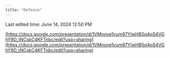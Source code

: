 ```yaml
---
title: "Defense"
---
```

Last edited time: June 14, 2024 12:50 PM

[https://docs.google.com/presentation/d/1VMnove1vum97YIwHB5q4pS4VGhY9D_tNCskC4KFTnbc/edit?usp=sharing](https://docs.google.com/presentation/d/1VMnove1vum97YIwHB5q4pS4VGhY9D_tNCskC4KFTnbc/edit?usp=sharing)
